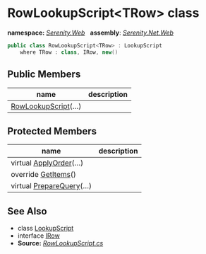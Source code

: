 # RowLookupScript&lt;TRow&gt; class
**namespace:** *[Serenity.Web](../README.md#serenity.web-namespace)*   **assembly**: *[Serenity.Net.Web](../README.md)*

```csharp
public class RowLookupScript<TRow> : LookupScript
    where TRow : class, IRow, new()
```

## Public Members

| name | description |
| --- | --- |
| [RowLookupScript](RowLookupScript-1/RowLookupScript.md)(…) |  |

## Protected Members

| name | description |
| --- | --- |
| virtual [ApplyOrder](RowLookupScript-1/ApplyOrder.md)(…) |  |
| override [GetItems](RowLookupScript-1/GetItems.md)() |  |
| virtual [PrepareQuery](RowLookupScript-1/PrepareQuery.md)(…) |  |

## See Also

* class [LookupScript](LookupScript.md)
* interface [IRow](../Serenity.Net.Entity/../Serenity.Data/IRow.md)
* **Source:** *[RowLookupScript.cs](https://github.com/serenity-is/Serenity/blob/master/src/Serenity.Net.Web/DynamicScript/DynamicScriptTypes/RowLookupScript.cs)*